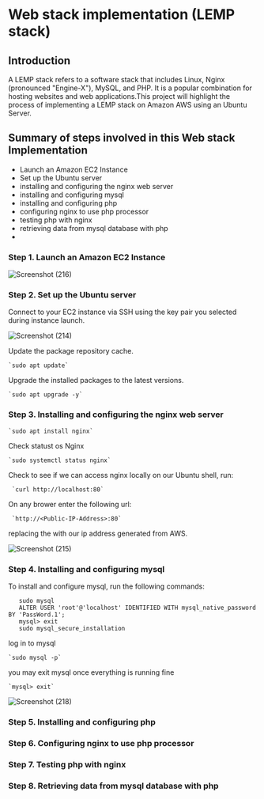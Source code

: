 # Web stack implementation (LEMP stack)
## Introduction
A LEMP stack refers to a software stack that includes Linux, Nginx (pronounced "Engine-X"), MySQL, and PHP. It is a popular combination for hosting websites and web applications.This project will highlight the process of implementing a LEMP stack on Amazon AWS using an Ubuntu Server.
## Summary of steps involved in this Web stack Implementation
- Launch an Amazon EC2 Instance
- Set up the Ubuntu server
- installing and configuring  the nginx web server
- installing and configuring mysql
- installing and configuring php
- configuring nginx to use php processor
- testing php with nginx
- retrieving data from mysql database with php
- 
### Step 1.  Launch an Amazon EC2 Instance

![Screenshot (216)](https://github.com/ettebaDwop/dareyProject2/assets/7973831/b27d3d14-2654-4612-b0f1-c30df1a71a6f)

### Step 2.  Set up the Ubuntu server

Connect to your EC2 instance via SSH using the key pair you selected during instance launch.

![Screenshot (214)](https://github.com/ettebaDwop/dareyProject2/assets/7973831/f015894c-7938-483a-97d3-2fdebfd2fd98)

Update the package repository cache.

    `sudo apt update`
    
Upgrade the installed packages to the latest versions.

    `sudo apt upgrade -y`

### Step 3. Installing and configuring  the nginx web server

    `sudo apt install nginx`
    
Check statust os Nginx

    `sudo systemctl status nginx`
    
Check to see if we can access nginx locally on our Ubuntu shell, run:

     `curl http://localhost:80`
     
On any brower enter the following url:

     `http://<Public-IP-Address>:80`
     
replacing the <Public-IP-Address> with our ip address generated from AWS.
    
![Screenshot (215)](https://github.com/ettebaDwop/dareyProject2/assets/7973831/99150c85-106c-410e-a2a8-d46ef1217153)

### Step 4. Installing and configuring mysql

To install and configure mysql, run the following commands:
    
```sudo apt install mysql-server
   sudo mysql
   ALTER USER 'root'@'localhost' IDENTIFIED WITH mysql_native_password BY 'PassWord.1';
   mysql> exit 
   sudo mysql_secure_installation
 ```
log in to mysql
    
    `sudo mysql -p`
    
you may exit mysql once everything is running fine
    
    `mysql> exit`
![Screenshot (218)](https://github.com/ettebaDwop/dareyProject2/assets/7973831/eaf0cba7-25e5-4561-8e4c-33c6a0a39f78)
    
    
    
### Step 5. Installing and configuring php
### Step 6. Configuring nginx to use php processor
### Step 7. Testing php with nginx
### Step 8. Retrieving data from mysql database with php
